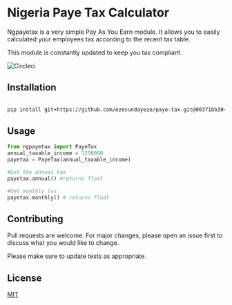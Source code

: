# Nigeria Paye Tax Calculator

Ngpayetax is a very simple Pay As You Earn module. It allows you to easily calculated your employees tax according to the recent tax table.

This module is constantly updated to keep you tax compliant.

<img src="https://circleci.com/gh/ezesundayeze/paye-tax.svg?style=svg" alt="Circleci">

## Installation

```bash

pip install git+https://github.com/ezesundayeze/paye-tax.git@80371bb304ddd2ef6bd5a2e76e30b4b22e4c20f8

```

## Usage

```python
from ngpayetax import PayeTax
annual_taxable_income = 1250000
payetax = PayeTax(annual_taxable_income)

#Get the annual tax
payetax.annual() #returns float

#Get monthly tax
payetax.monthly() # returns float
```

## Contributing
Pull requests are welcome. For major changes, please open an issue first to discuss what you would like to change.

Please make sure to update tests as appropriate.

## License
[MIT](https://choosealicense.com/licenses/mit/)
